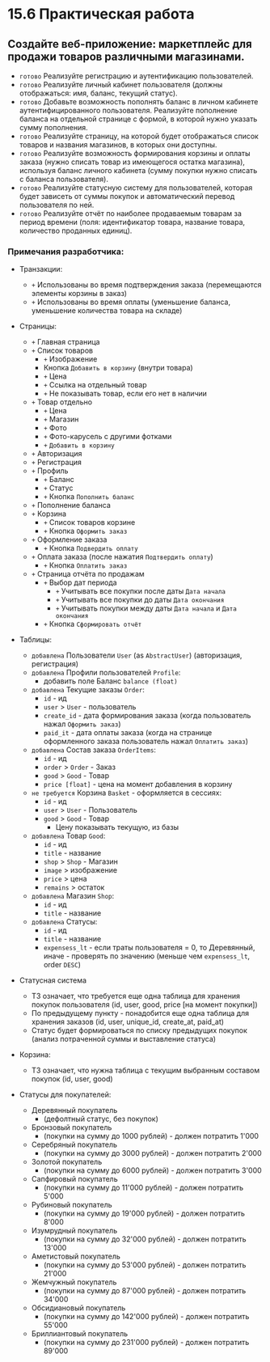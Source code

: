 # 15.6 Практическая работа
## Создайте веб-приложение: маркетплейс для продажи товаров различными магазинами.
* `готово` Реализуйте регистрацию и аутентификацию пользователей.
* `готово` Реализуйте личный кабинет пользователя (должны отображаться: имя, баланс, текущий статус).
* `готово` Добавьте возможность пополнять баланс в личном кабинете аутентифицированного пользователя. Реализуйте пополнение баланса на отдельной странице с формой, в которой нужно указать сумму пополнения.
* `готово` Реализуйте страницу, на которой будет отображаться список товаров и названия магазинов, в которых они доступны.
* `готово` Реализуйте возможность формирования корзины и оплаты заказа (нужно списать товар из имеющегося остатка магазина), используя баланс личного кабинета (сумму покупки нужно списать с баланса пользователя).
* `готово` Реализуйте статусную систему для пользователей, которая будет зависеть от суммы покупок и автоматический перевод пользователя по ней.
* `готово` Реализуйте отчёт по наиболее продаваемым товарам за период времени (поля: идентификатор товара, название товара, количество проданных единиц).

### Примечания разработчика:
- Транзакции:
  - `+` Использованы во время подтверждения заказа (перемещаются элементы корзины в заказ)
  - `+` Использованы во время оплаты (уменьшение баланса, уменьшение количества товара на складе)
- Страницы:
  - `+` Главная страница
  - `+` Список товаров
    - `+` Изображение
    - Кнопка `Добавить в корзину` (внутри товара)
    - `+` Цена
    - `+` Ссылка на отдельный товар
    - `+` Не показывать товар, если его нет в наличии
  - `+` Товар отдельно
    - `+` Цена
    - `+` Магазин
    - `+` Фото
    - `+` Фото-карусель с другими фотками
    - `+` `Добавить в корзину`
  - `+` Авторизация
  - `+` Регистрация
  - `+` Профиль
    - `+` Баланс
    - `+` Статус
    - `+` Кнопка `Пополнить баланс`
  - `+` Пополнение баланса
  - `+` Корзина
    - `+` Список товаров корзине 
    - `+` Кнопка `Оформить заказ`
  - `+` Оформление заказа
    - `+` Кнопка `Подвердить оплату`
  - `+` Оплата заказа (после нажатия `Подтвердить оплату`)
    - `+` Кнопка `Оплатить заказ`
  - `+` Страница отчёта по продажам
    - `+` Выбор дат периода
      - `+` Учитывать все покупки после даты `Дата начала`
      - `+` Учитывать все покупки до даты `Дата окончания`
      - `+` Учитывать покупки между даты `Дата начала` и `Дата окончания`
    - `+` Кнопка `Сформировать отчёт`


- Таблицы:
  - `добавлена` Пользователи `User` (as `AbstractUser`) (авторизация, регистрация)
  - `добавлена` Профили пользователей `Profile`:
    - добавить поле Баланс `balance (float)`
  - `добавлена` Текущие заказы `Order`:
    - `id` - ид
    - `user` > `User` - пользователь
    - `create_id` - дата формирования заказа (когда пользователь нажал `Оформить заказ`)
    - `paid_it` - дата оплаты заказа (когда на странице оформленного заказа пользователь нажал `Оплатить заказ`)
  - `добавлена` Состав заказа `OrderItems`:
    - `id` - ид
    - `order` > `Order` - Заказ
    - `good` > `Good` - Товар
    - `price [float]` - цена на момент добавления в корзину
  - `не требуется` Корзина `Basket` - оформляется в сессиях:
    - `id` - ид
    - `user` > `User` - Пользователь
    - `good` > `Good` - Товар
      - Цену показывать текущую, из базы
  - `добавлена` Товар `Good`:
    - `id` - ид
    - `title` - название
    - `shop` > `Shop` - Магазин
    - `image` > изображение 
    - `price` > цена
    - `remains` > остаток
  - `добавлена` Магазин `Shop`:
    - `id` - ид
    - `title` - название
  - `добавлена` Статусы:
    - `id` - ид
    - `title` - название
    - `expensess_lt` - если траты пользователя = 0, то Деревянный, 
    иначе - проверять по значению (меньше чем `expensess_lt`, order `DESC`)

- Статусная система
  - ТЗ означает, что требуется еще одна таблица для хранения покупок 
  пользователя (id, user, good, price [на момент покупки])
  - По предыдущему пункту - понадобится еще одна таблица для хранения заказов
    (id, user, unique_id, create_at, paid_at)
  - Статус будет формироваться по списку предыдущих покупок (анализ потраченной суммы и выставление статуса)
- Корзина:
  - ТЗ означает, что нужна таблица с текущим выбранным составом покупок
    (id, user, good)
- Статусы для покупателей:
  - Деревянный покупатель
    - (дефолтный статус, без покупок)
  - Бронзовый покупатель
    - (покупки на сумму до 1000 рублей) - должен потратить 1'000
  - Серебряный покупатель
    - (покупки на сумму до 3000 рублей) - должен потратить 2'000
  - Золотой покупатель
    - (покупки на сумму до 6000 рублей) - должен потратить 3'000
  - Сапфировый покупатель
    - (покупки на сумму до 11'000 рублей) - должен потратить 5'000
  - Рубиновый покупатель
    - (покупки на сумму до 19'000 рублей) - должен потратить 8'000
  - Изумрудный покупатель
    - (покупки на сумму до 32'000 рублей) - должен потратить 13'000
  - Аметистовый покупатель
    - (покупки на сумму до 53'000 рублей) - должен потратить 21'000
  - Жемчужный покупатель
    - (покупки на сумму до 87'000 рублей) - должен потратить 34'000
  - Обсидиановый покупатель
    - (покупки на сумму до 142'000 рублей) - должен потратить 55'000
  - Бриллиантовый покупатель
    - (покупки на сумму до 231'000 рублей) - должен потратить 89'000